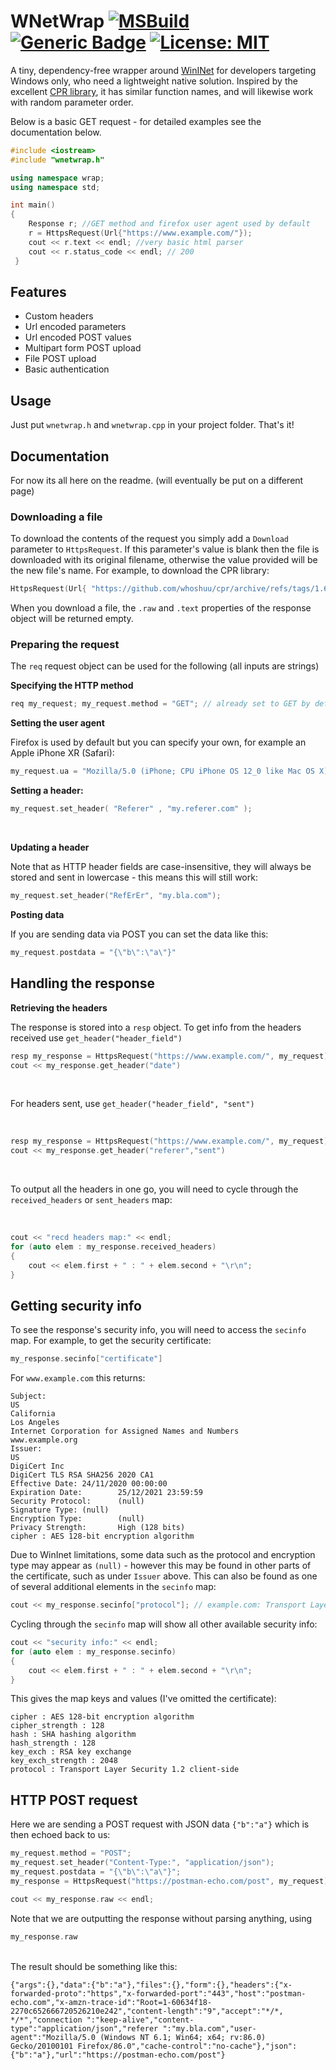 # WNetWrap  [![MSBuild](https://github.com/hack-tramp/wnetwrap/actions/workflows/msbuild.yml/badge.svg)](https://github.com/hack-tramp/wnetwrap/actions/workflows/msbuild.yml) [![Generic Badge](https://img.shields.io/badge/c%2B%2B-14-blue)](https://github.com/topics/c-plus-plus-11)  [![License: MIT](https://img.shields.io/badge/License-MIT-green.svg)](https://opensource.org/licenses/MIT)<br>
  
A tiny, dependency-free wrapper around [WinINet](https://docs.microsoft.com/en-us/windows/win32/wininet/about-wininet) for developers targeting Windows only, who need a lightweight native solution. Inspired by the excellent [CPR library](https://github.com/whoshuu/cpr), it has similar function names, and will likewise work with random parameter order.

Below is a basic GET request - for detailed examples see the documentation below.

```c++
#include <iostream>
#include "wnetwrap.h"

using namespace wrap;
using namespace std;

int main()
{
	Response r; //GET method and firefox user agent used by default
	r = HttpsRequest(Url{"https://www.example.com/"});
	cout << r.text << endl; //very basic html parser
	cout << r.status_code << endl; // 200
 }
  ```
 
## Features
* Custom headers
* Url encoded parameters
* Url encoded POST values
* Multipart form POST upload
* File POST upload
* Basic authentication

## Usage

Just put `wnetwrap.h` and `wnetwrap.cpp` in your project folder. That's it!

## Documentation

For now its all here on the readme. (will eventually be put on a different page)

### Downloading a file

To download the contents of the request you simply add a `Download` parameter to `HttpsRequest`. If this parameter's value is blank then the file is downloaded with its original filename, otherwise the value provided will be the new file's name. For example, to download the CPR library: <br>
```c++
HttpsRequest(Url{ "https://github.com/whoshuu/cpr/archive/refs/tags/1.6.0.zip" }, Download{});
```
When you download a file, the `.raw` and `.text` properties of the response object will be returned empty.

### Preparing the request

The `req` request object can be used for the following (all inputs are strings)

**Specifying the HTTP method**<br>
```c++ 
req my_request; my_request.method = "GET"; // already set to GET by default 
```

**Setting the user agent**
 
Firefox is used by default but you can specify your own, for example an Apple iPhone XR (Safari):<br>
```c++ 
my_request.ua = "Mozilla/5.0 (iPhone; CPU iPhone OS 12_0 like Mac OS X) AppleWebKit/605.1.15 (KHTML, like Gecko) Version/12.0 Mobile/15E148 Safari/604.1";
```


**Setting a header:**<br>
```c++ 
my_request.set_header( "Referer" , "my.referer.com" );
```
<br>

**Updating a header**
 
Note that as HTTP header fields are case-insensitive, they will always be stored and sent in lowercase - this means this will still work:<br>
```c++ 
my_request.set_header("RefErEr", "my.bla.com");
``` 

**Posting data**
 
If you are sending data via POST you can set the data like this:<br>
```c++ 
my_request.postdata = "{\"b\":\"a\"}"
```

## Handling the response
 
**Retrieving the headers**

The response is stored into a `resp` object. To get info from the headers received use `get_header("header_field")`


```c++
resp my_response = HttpsRequest("https://www.example.com/", my_request);
cout << my_response.get_header("date")
```
<br>

For headers sent, use `get_header("header_field", "sent")`

<br>

```c++
resp my_response = HttpsRequest("https://www.example.com/", my_request);
cout << my_response.get_header("referer","sent")
```
<br>

To output all the headers in one go, you will need to cycle through the `received_headers` or `sent_headers` map:

<br>


```c++ 
cout << "recd headers map:" << endl;
for (auto elem : my_response.received_headers)
{
	cout << elem.first + " : " + elem.second + "\r\n";
}
``` 

## Getting security info

To see the response's security info, you will need to access the `secinfo` map. For example, to get the security certificate:
```c++
my_response.secinfo["certificate"]
```
For `www.example.com` this returns:
```
Subject:
US
California
Los Angeles
Internet Corporation for Assigned Names and Numbers
www.example.org
Issuer:
US
DigiCert Inc
DigiCert TLS RSA SHA256 2020 CA1
Effective Date: 24/11/2020 00:00:00
Expiration Date:        25/12/2021 23:59:59
Security Protocol:      (null)
Signature Type: (null)
Encryption Type:        (null)
Privacy Strength:       High (128 bits)
cipher : AES 128-bit encryption algorithm
```
Due to WinInet limitations, some data such as the protocol and encryption type may appear as `(null)` - however this may be found in other parts of the certificate, such as under `Issuer` above. This can also be found as one of several additional elements in the `secinfo` map:
```c++
cout << my_response.secinfo["protocol"]; // example.com: Transport Layer Security 1.2 client-side 
```
Cycling through the `secinfo` map will show all other available security info:
```c++ 
cout << "security info:" << endl;
for (auto elem : my_response.secinfo)
{
	cout << elem.first + " : " + elem.second + "\r\n";
}
``` 
This gives the map keys and values (I've omitted the certificate):
```
cipher : AES 128-bit encryption algorithm
cipher_strength : 128
hash : SHA hashing algorithm
hash_strength : 128
key_exch : RSA key exchange
key_exch_strength : 2048
protocol : Transport Layer Security 1.2 client-side
```

## HTTP POST request
Here we are sending a POST request with JSON data `{"b":"a"}` which is then echoed back to us:<br>
```c++ 
my_request.method = "POST";
my_request.set_header("Content-Type:", "application/json");
my_request.postdata = "{\"b\":\"a\"}";
my_response = HttpsRequest("https://postman-echo.com/post", my_request);

cout << my_response.raw << endl;
``` 

Note that we are outputting the response without parsing anything, using 
```c++
my_response.raw
```
<br> The result should be something like this: <br>

```
{"args":{},"data":{"b":"a"},"files":{},"form":{},"headers":{"x-forwarded-proto":"https","x-forwarded-port":"443","host":"postman-echo.com","x-amzn-trace-id":"Root=1-60634f18-2270c652666720526210e242","content-length":"9","accept":"*/*, */*","connection ":"keep-alive","content-type":"application/json","referer ":"my.bla.com","user-agent":"Mozilla/5.0 (Windows NT 6.1; Win64; x64; rv:86.0) Gecko/20100101 Firefox/86.0","cache-control":"no-cache"},"json":{"b":"a"},"url":"https://postman-echo.com/post"}
```

  
